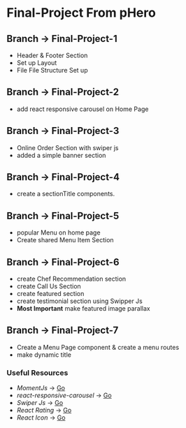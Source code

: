 # Final-Project From pHero

## Branch -> Final-Project-1

* Header & Footer Section
* Set up Layout
* File File Structure Set up

## Branch -> Final-Project-2

* add react responsive carousel on Home Page

## Branch -> Final-Project-3

* Online Order Section with swiper js
* added a simple banner section

## Branch -> Final-Project-4

* create a sectionTitle components.

## Branch -> Final-Project-5

* popular Menu on home page
* Create shared Menu Item Section

## Branch -> Final-Project-6

* create Chef Recommendation section
* create Call Us Section
* create featured section
* create testimonial section using Swipper Js
* __Most Important__ make featured image parallax

## Branch -> Final-Project-7

* Create a Menu Page component & create a menu routes
* make dynamic title

### Useful Resources

* _MomentJs_ -> [Go](https://momentjs.com/)
* _react-responsive-carousel_ -> [Go](https://github.com/leandrowd/react-responsive-carousel)
* _Swiper Js_ -> [Go](https://swiperjs.com/demos)
* _React Rating_ -> [Go](https://github.com/smastrom/react-rating)
* _React Icon_ -> [Go](https://react-icons.github.io/)
